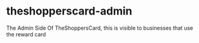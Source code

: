 # theshopperscard-admin
The Admin Side Of TheShoppersCard, this is visible to businesses that use the reward card

